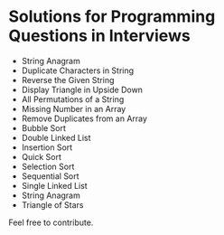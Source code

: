 
# Solutions for Programming Questions in Interviews

* String Anagram
* Duplicate Characters in String
* Reverse the Given String
* Display Triangle in Upside Down
* All Permutations of a String
* Missing Number in an Array
* Remove Duplicates from an Array
* Bubble Sort
* Double Linked List
* Insertion Sort
* Quick Sort
* Selection Sort
* Sequential Sort
* Single Linked List
* String Anagram
* Triangle of Stars

Feel free to contribute.

